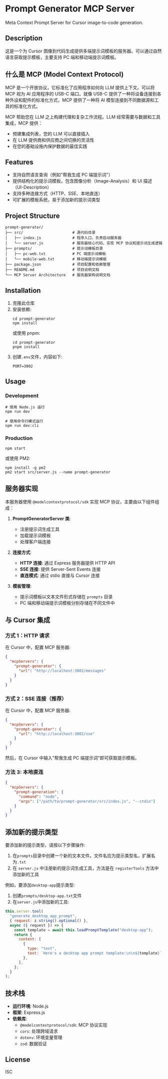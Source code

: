 # Prompt Generator MCP Server

Meta Context Prompt Server for Cursor image-to-code generation.

## Description

这是一个为 Cursor 图像到代码生成提供多端提示词模板的服务器。可以通过自然语言获取提示模板，主要支持 PC 端和移动端提示词模板。

## 什么是 MCP (Model Context Protocol)

MCP 是一个开放协议，它标准化了应用程序如何向 LLM 提供上下文。可以将 MCP 视为 AI 应用程序的 USB-C 端口。就像 USB-C 提供了一种将设备连接到各种外设和配件的标准化方式，MCP 提供了一种将 AI 模型连接到不同数据源和工具的标准化方式。

MCP 帮助您在 LLM 之上构建代理和复杂工作流程。LLM 经常需要与数据和工具集成，MCP 提供：

- 预建集成列表，您的 LLM 可以直接插入
- 在 LLM 提供商和供应商之间切换的灵活性
- 在您的基础设施内保护数据的最佳实践

## Features

- 支持自然语言查询（例如"帮我生成 PC 端提示词"）
- 提供结构化的提示词模板，包含图像分析（Image-Analysis）和 UI 描述（UI-Description）
- 支持多种连接方式（HTTP、SSE、本地直连）
- 可扩展的模板系统，易于添加新的提示词类型

## Project Structure

```
prompt-generator/
├── src/                      # 源代码目录
│   ├── index.js              # 程序入口，负责启动服务器
│   └── server.js             # 服务器核心代码，实现 MCP 协议和提示词生成逻辑
├── prompts/                  # 提示词模板目录
│   ├── pc-web.txt            # PC 端提示词模板
│   └── mobile-web.txt        # 移动端提示词模板
├── package.json              # 项目配置和依赖管理
├── README.md                 # 项目说明文档
└── MCP Server Architecture   # 服务器架构说明文档
```

## Installation

1. 克隆此仓库
2. 安装依赖:
   ```
   cd prompt-generator
   npm install
   ```
   或使用 pnpm:
   ```
   cd prompt-generator
   pnpm install
   ```
3. 创建`.env`文件，内容如下:
   ```
   PORT=3002
   ```

## Usage

### Development

```
# 使用 Node.js 运行
npm run dev

# 使用命令行模式运行
npm run dev:cli
```

### Production

```
npm start
```

或使用 PM2:

```
npm install -g pm2
pm2 start src/server.js --name prompt-generator
```

## 服务器实现

本服务器使用 `@modelcontextprotocol/sdk` 实现 MCP 协议，主要由以下组件组成：

1. **PromptGeneratorServer 类**:

   - 注册提示词生成工具
   - 加载提示词模板
   - 处理客户端连接

2. **连接方式**:

   - **HTTP 连接**: 通过 Express 服务器提供 HTTP API
   - **SSE 连接**: 提供 Server-Sent Events 连接
   - **直连模式**: 通过 stdio 直接与 Cursor 连接

3. **模板管理**:
   - 提示词模板以文本文件形式存储在 `prompts` 目录
   - PC 端和移动端提示词模板分别存储在不同文件中

## 与 Cursor 集成

### 方式 1：HTTP 请求

在 Cursor 中，配置 MCP 服务器:

```json
{
  "mcpServers": {
    "prompt-generator": {
      "url": "http://localhost:3002/messages"
    }
  }
}
```

### 方式 2：SSE 连接（推荐）

在 Cursor 中，配置 MCP 服务器:

```json
{
  "mcpServers": {
    "prompt-generator": {
      "url": "http://localhost:3002/sse"
    }
  }
}
```

然后，在 Cursor 中输入"帮我生成 PC 端提示词"即可获取提示模板。

### 方法 3: 本地直连

```json
{
  "mcpServers": {
    "prompt-generation": {
      "command": "node",
      "args": ["/path/to/prompt-generator/src/index.js", "--stdio"]
    }
  }
}
```

## 添加新的提示类型

要添加新的提示类型，请按以下步骤操作:

1. 在`prompts`目录中创建一个新的文本文件。文件名应为提示类型名，扩展名为`.txt`
2. 在 `server.js` 中注册新的提示词生成工具，方法是在 `registerTools` 方法中添加新的工具

例如，要添加`desktop-app`提示类型:

1. 创建`prompts/desktop-app.txt`文件
2. 在`server.js`中添加新的工具:

```javascript
this.server.tool(
  "generate_desktop_app_prompt",
  { request: z.string().optional() },
  async ({ request }) => {
    const template = await this.loadPromptTemplate("desktop-app");
    return {
      content: [
        {
          type: "text",
          text: `Here's a desktop app prompt template:\n\n${template}`,
        },
      ],
    };
  }
);
```

## 技术栈

- **运行环境**: Node.js
- **框架**: Express.js
- **依赖库**:
  - `@modelcontextprotocol/sdk`: MCP 协议实现
  - `cors`: 处理跨域请求
  - `dotenv`: 环境变量管理
  - `zod`: 数据验证

## License

ISC
